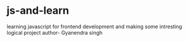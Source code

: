 # js-and-learn
learning javascript for frontend development and making some intresting logical project
author- Gyanendra singh
